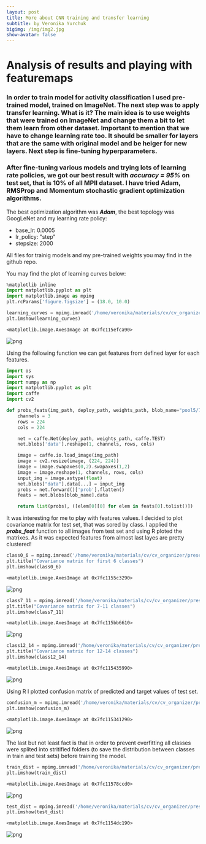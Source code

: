 ```yaml
---
layout: post
title: More about CNN training and transfer learning
subtitle: by Veronika Yurchuk
bigimg: /img/img2.jpg
show-avatar: false
---
```



# Analysis of results and playing with featuremaps  

### In order to train model for activity classification I used pre-trained model, trained on ImageNet. The next step was to apply transfer learning. What is it? The main idea is to use weights that were trained on ImageNet and change them a bit to let them learn from other dataset. Important to mention that we have to change learning rate too. It should be smaller for layers that are the same with original model and be heiger for new layers. Next step is fine-tuning hyperparameters.

### After fine-tuning various models and trying lots of learning rate policies, we got our best result with ***accuracy = 95%*** on test set, that is 10% of all MPII dataset. I have tried Adam, RMSProp and Momentum stochastic gradient optimization algorithms.
The best optimization algorithm was ***Adam***, the best topology was GoogLeNet and my learning rate policy:
* base_lr: 0.0005
* lr_policy: "step"
* stepsize: 2000

All files for trainig models and my pre-trained weights you may find in the github repo.

You may find the plot of learning curves below:


```python
%matplotlib inline
import matplotlib.pyplot as plt
import matplotlib.image as mpimg
plt.rcParams['figure.figsize'] = (18.0, 10.0)

learning_curves = mpimg.imread('/home/veronika/materials/cv/cv_organizer/googlenet/adam4/best.png')
plt.imshow(learning_curves)
```




    <matplotlib.image.AxesImage at 0x7fc115efca90>




![png](/img/post4/output_3_1.png)


Using the following function we can get features from defined layer for each features.


```python
import os
import sys
import numpy as np
import matplotlib.pyplot as plt
import caffe
import cv2

def probs_feats(img_path, deploy_path, weights_path, blob_name="pool5/7x7_s1"):
    channels = 3
    rows = 224
    cols = 224

    net = caffe.Net(deploy_path, weights_path, caffe.TEST)
    net.blobs['data'].reshape(1, channels, rows, cols)

    image = caffe.io.load_image(img_path)
    image = cv2.resize(image, (224, 224))
    image = image.swapaxes(0,2).swapaxes(1,2)
    image = image.reshape(1, channels, rows, cols)
    input_img = image.astype(float)
    net.blobs["data"].data[...] = input_img
    probs = net.forward()['prob'].flatten()
    feats = net.blobs[blob_name].data

    return list(probs), ([elem[0][0] for elem in feats[0].tolist()])
```

It was interesting for me to play with features values. I decided to plot covariance matrix for test set, that was sored by class. I applied the ***probs_feat*** function to all images from test set and using R ploted the matrixes. As it was expected features from almost last layes are pretty clustered!



```python
class0_6 = mpimg.imread('/home/veronika/materials/cv/cv_organizer/presentation/0_6.png')
plt.title("Covariance matrix for first 6 classes")
plt.imshow(class0_6)
```




    <matplotlib.image.AxesImage at 0x7fc1155c3290>




![png](/img/post4/output_7_1.png)



```python
class7_11 = mpimg.imread('/home/veronika/materials/cv/cv_organizer/presentation/7_11.png')
plt.title("Covariance matrix for 7-11 classes")
plt.imshow(class7_11)
```




    <matplotlib.image.AxesImage at 0x7fc115bb6610>




![png](/img/post4/output_8_1.png)



```python
class12_14 = mpimg.imread('/home/veronika/materials/cv/cv_organizer/presentation/12_14.png')
plt.title("Covariance matrix for 12-14 classes")
plt.imshow(class12_14)
```




    <matplotlib.image.AxesImage at 0x7fc115435990>




![png](/img/post4/output_9_1.png)


Using R I plotted confusion matrix of predicted and target values of test set.


```python
confusion_m = mpimg.imread('/home/veronika/materials/cv/cv_organizer/presentation/confmatrix.png')
plt.imshow(confusion_m)
```




    <matplotlib.image.AxesImage at 0x7fc115341290>




![png](/img/post4/output_11_1.png)


The last but not least fact is that in order to prevent overfitting all classes were splited into stritified folders (to save the distribution between classes in train and test sets) before training the model.


```python
train_dist = mpimg.imread('/home/veronika/materials/cv/cv_organizer/presentation/train.png')
plt.imshow(train_dist)

```




    <matplotlib.image.AxesImage at 0x7fc11578ccd0>




![png](/img/post4/output_13_1.png)



```python
test_dist = mpimg.imread('/home/veronika/materials/cv/cv_organizer/presentation/test.png')
plt.imshow(test_dist)
```




    <matplotlib.image.AxesImage at 0x7fc1154dc190>




![png](/img/post4/output_14_1.png)



